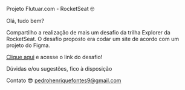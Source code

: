 Projeto Flutuar.com - RocketSeat 🤓

Olá, tudo bem?

Compartilho a realização de mais um desafio da trilha Explorer da RocketSeat.
O desafio proposto era codar um site de acordo com um projeto do Figma.

<a href="https://efficient-sloth-d85.notion.site/Desafio-intermedi-rio-Recriando-layout-19dfbff7b19c47c59a286afa37d42543">Clique aqui</a> e acesse o link do desafio!

Dúvidas e/ou sugestões, fico à disposição

Contato 😎 pedrohenriquefontes9@gmail.com
